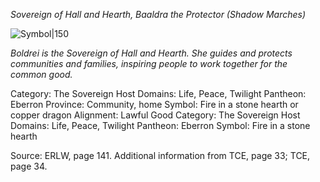 *Sovereign of Hall and Hearth, Baaldra the Protector (Shadow Marches)*

![Symbol|150](https://foundryvtt.seansbox.com/modules/seans-game-icons/icons/fireplace-delapouite.svg)

*Boldrei is the Sovereign of Hall and Hearth. She guides and protects communities and families, inspiring people to work together for the common good.*

Category: The Sovereign Host
Domains: Life, Peace, Twilight
Pantheon: Eberron
Province: Community, home
Symbol: Fire in a stone hearth or copper dragon
Alignment: Lawful Good
Category: The Sovereign Host
Domains: Life, Peace, Twilight
Pantheon: Eberron
Symbol: Fire in a stone hearth

Source: ERLW, page 141. Additional information from TCE, page 33; TCE, page 34.
